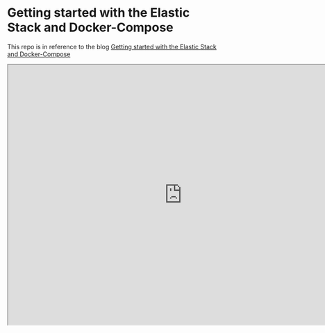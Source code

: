 # Getting started with the Elastic Stack and Docker-Compose

This repo is in reference to the blog [Getting started with the Elastic Stack and Docker-Compose](https://www.elastic.co/blog/getting-started-with-the-elastic-stack-and-docker-compose)


<iframe src="http://localhost:5601/app/dashboards#/view/20cfd690-fc02-11ee-ba82-bdcc086eb727?embed=true&_g=(refreshInterval%3A(pause%3A!t%2Cvalue%3A60000)%2Ctime%3A(from%3Anow-15m%2Cto%3Anow))" height="600" width="800"></iframe>
